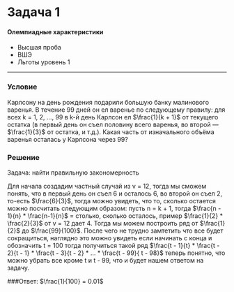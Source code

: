 # Задача 1

#### Олемпиадные характеристики
- Высшая проба
- ВШЭ
- Льготы уровень 1

---

### Условие
Карлсону на день рождения подарили большую банку малинового варенья. В течение 99 дней
он ел варенье по следующему правилу: для всех k = 1, 2, …, 99 в k-й день Карлсон ел $\frac{1}{k + 1}$
от текущего остатка (в первый день он съел половину всего варенья, во второй — $\frac{1}{3}$
от остатка, и т.д.). Какая часть от изначального объёма варенья осталась у Карлсона через 99?


### Решение

Задача: найти правильную закономерность


Для начала создадим частный случай из v = 12, тогда мы сможем понять, что в первый день он съел 6 и осталось 6, во второй он съел 2, то-есть $\frac{6}{3}$, тогда можно увидеть, что то, сколько остается можно посчитать следующим образом: пусть n = k + 1, тогда $\frac{n - 1}{n} * \frac{n-1}{n}$ = столько, сколько осталось, пример $\frac{1}{2} * \frac{2}{3}$ от v = 12 дает 4. Тогда мы можем построить ряд от $\frac{1}{2}$ до $\frac{99}{100}$. После чего не трудно замтетить что все будет сокращиться, наглядно это можно увидеть если начинать с конца и обозначить t = 100 тогда получиться такой ряд $\frac{t - 1}{t} * \frac{t - 2}{t - 1} * \frac{t - 3}{t - 2} * ... * \frac{t - 99}{ t - 98}$ теперь понятно, что можно убрать все кроме t и t - 99, что и будет нашем ответом на задачу.

###Ответ:
 $\frac{1}{100} = 0.01$
